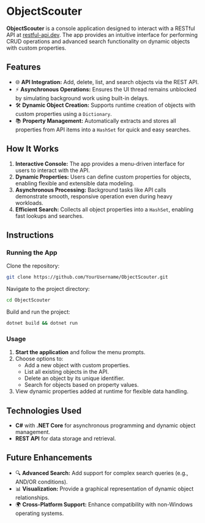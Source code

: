 # ObjectScouter

**ObjectScouter** is a console application designed to interact with a RESTful API at [restful-api.dev](https://restful-api.dev/). The app provides an intuitive interface for performing CRUD operations and advanced search functionality on dynamic objects with custom properties.

## Features

- 🌐 **API Integration:** Add, delete, list, and search objects via the REST API.
- ⚡ **Asynchronous Operations:** Ensures the UI thread remains unblocked by simulating background work using built-in delays.
- 🛠️ **Dynamic Object Creation:** Supports runtime creation of objects with custom properties using a `Dictionary`.
- 📚 **Property Management:** Automatically extracts and stores all properties from API items into a `HashSet` for quick and easy searches.

## How It Works

1. **Interactive Console:** The app provides a menu-driven interface for users to interact with the API.
2. **Dynamic Properties:** Users can define custom properties for objects, enabling flexible and extensible data modeling.
3. **Asynchronous Processing:** Background tasks like API calls demonstrate smooth, responsive operation even during heavy workloads.
4. **Efficient Search:** Collects all object properties into a `HashSet`, enabling fast lookups and searches.

## Instructions

### Running the App

Clone the repository:
```bash
git clone https://github.com/YourUsername/ObjectScouter.git
```

Navigate to the project directory:
```bash
cd ObjectScouter
```

Build and run the project:
```bash
dotnet build && dotnet run
```

### Usage

1. **Start the application** and follow the menu prompts.
2. Choose options to:
   - Add a new object with custom properties.
   - List all existing objects in the API.
   - Delete an object by its unique identifier.
   - Search for objects based on property values.
3. View dynamic properties added at runtime for flexible data handling.

## Technologies Used

- **C#** with **.NET Core** for asynchronous programming and dynamic object management.
- **REST API** for data storage and retrieval.

## Future Enhancements

- 🔍 **Advanced Search:** Add support for complex search queries (e.g., AND/OR conditions).
- 📊 **Visualization:** Provide a graphical representation of dynamic object relationships.
- 🌍 **Cross-Platform Support:** Enhance compatibility with non-Windows operating systems.
